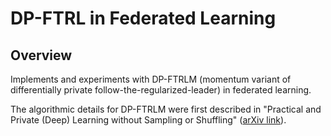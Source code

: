 # DP-FTRL in Federated Learning

## Overview

Implements and experiments with DP-FTRLM (momentum variant of differentially
private follow-the-regularized-leader) in federated learning.

The algorithmic details for DP-FTRLM were first described in "Practical and
Private (Deep) Learning without Sampling or Shuffling"
([arXiv link](https://arxiv.org/abs/2103.00039)).
